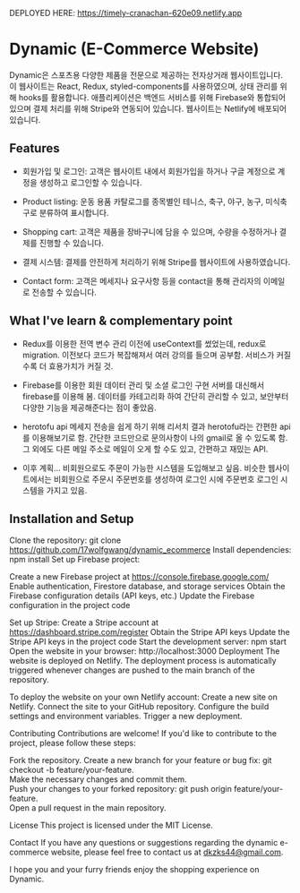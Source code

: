 DEPLOYED HERE: https://timely-cranachan-620e09.netlify.app

# Dynamic (E-Commerce Website)
Dynamic은 스포츠용 다양한 제품을 전문으로 제공하는 전자상거래 웹사이트입니다. 이 웹사이트는 React, Redux, styled-components를 사용하였으며, 상태 관리를 위해 hooks를 활용합니다. 애플리케이션은 백엔드 서비스를 위해 Firebase와 통합되어 있으며 결제 처리를 위해 Stripe와 연동되어 있습니다. 웹사이트는 Netlify에 배포되어 있습니다.

## Features
- 회원가입 및 로그인: 고객은 웹사이트 내에서 회원가입을 하거나 구글 계정으로 계정을 생성하고 로그인할 수 있습니다.

- Product listing: 운동 용품 카탈로그를 종목별인 테니스, 축구, 야구, 농구, 미식축구로 분류하여 표시합니다. <br>

- Shopping cart: 고객은 제품을 장바구니에 담을 수 있으며, 수량을 수정하거나 결제를 진행할 수 있습니다. <br>

- 결제 시스템: 결제를 안전하게 처리하기 위해 Stripe를 웹사이트에 사용하였습니다.<br>

- Contact form: 고객은 메세지나 요구사항 등을 contact을 통해 관리자의 이메일로 전송할 수 있습니다.<br>

## What I've learn & complementary point
- Redux를 이용한 전역 변수 관리
이전에 useContext를 썼었는데, redux로 migration. 이전보다 코드가 복잡해져서 여러 강의를 들으며 공부함. 서비스가 커질수록 더 효용가치가 커질 것.

- Firebase를 이용한 회원 데이터 관리 및 소셜 로그인 구현
서버를 대신해서 firebase를 이용해 봄. 데이터를 카테고리화 하여 간단히 관리할 수 있고, 보안부터 다양한 기능을 제공해준다는 점이 좋았음.

- herotofu api
메세지 전송을 쉽게 하기 위해 리서치 결과 herotofu라는 간편한 api를 이용해보기로 함. 간단한 코드만으로 문의사항이 나의 gmail로 올 수 있도록 함. 그 외에도 다른 메일 주소로 메일이 오게 할 수도 있고, 간편하고 재밌는 API.

- 이후 계획...
비회원으로도 주문이 가능한 시스템을 도입해보고 싶음. 비슷한 웹사이트에서는 비회원으로 주문시 주문번호를 생성하여 로그인 시에 주문번호 로그인 시스템을 가지고 있음.


## Installation and Setup
Clone the repository: git clone https://github.com/17wolfgwang/dynamic_ecommerce
Install dependencies: npm install
Set up Firebase project:

Create a new Firebase project at https://console.firebase.google.com/
Enable authentication, Firestore database, and storage services
Obtain the Firebase configuration details (API keys, etc.)
Update the Firebase configuration in the project code

Set up Stripe:
Create a Stripe account at https://dashboard.stripe.com/register
Obtain the Stripe API keys
Update the Stripe API keys in the project code
Start the development server: npm start
Open the website in your browser: http://localhost:3000
Deployment
The website is deployed on Netlify. The deployment process is automatically triggered whenever changes are pushed to the main branch of the repository.

To deploy the website on your own Netlify account:
Create a new site on Netlify.
Connect the site to your GitHub repository.
Configure the build settings and environment variables.
Trigger a new deployment.

Contributing
Contributions are welcome! If you'd like to contribute to the project, please follow these steps:

Fork the repository.
Create a new branch for your feature or bug fix: git checkout -b feature/your-feature. <br>
Make the necessary changes and commit them. <br>
Push your changes to your forked repository: git push origin feature/your-feature. <br>
Open a pull request in the main repository.<br>

License
This project is licensed under the MIT License.

Contact
If you have any questions or suggestions regarding the dynamic e-commerce website, please feel free to contact us at dkzks44@gmail.com.

I hope you and your furry friends enjoy the shopping experience on Dynamic.
